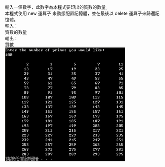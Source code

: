 輸入一個數字，此數字為本程式要印出的質數的數量。<br/>
本程式使用 new 運算子 來動態配置記憶體，並在最後以 delete 運算子來歸還記憶體。
<br/>
輸入：<br/>
質數的數量
<br/>
輸出：<br/>
質數
<br/>
![image](https://github.com/veryjimmy/Cpp-Programming_hw7/blob/master/ex1.png)
